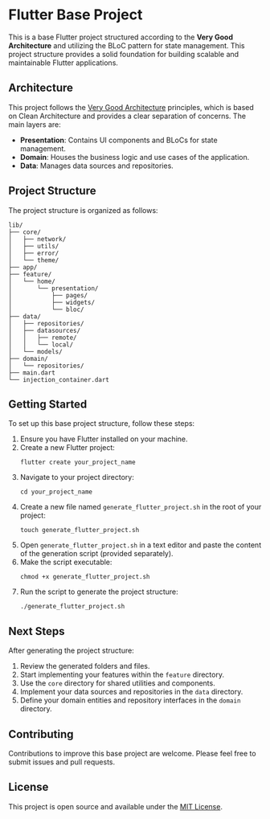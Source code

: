 # Flutter Base Project

This is a base Flutter project structured according to the **Very Good Architecture** and utilizing the BLoC pattern for state management. This project structure provides a solid foundation for building scalable and maintainable Flutter applications.

## Architecture

This project follows the [Very Good Architecture](https://verygood.ventures/blog/very-good-flutter-architecture?ref=dailydev) principles, which is based on Clean Architecture and provides a clear separation of concerns. The main layers are:

- **Presentation**: Contains UI components and BLoCs for state management.
- **Domain**: Houses the business logic and use cases of the application.
- **Data**: Manages data sources and repositories.

## Project Structure

The project structure is organized as follows:

```
lib/
├── core/
│   ├── network/
│   ├── utils/
│   ├── error/
│   └── theme/
├── app/
├── feature/
│   └── home/
│       └── presentation/
│           ├── pages/
│           ├── widgets/
│           └── bloc/
├── data/
│   ├── repositories/
│   ├── datasources/
│   │   ├── remote/
│   │   └── local/
│   └── models/
├── domain/
│   └── repositories/
├── main.dart
└── injection_container.dart
```

## Getting Started

To set up this base project structure, follow these steps:

1. Ensure you have Flutter installed on your machine.
2. Create a new Flutter project:
   ```
   flutter create your_project_name
   ```
3. Navigate to your project directory:
   ```
   cd your_project_name
   ```
4. Create a new file named `generate_flutter_project.sh` in the root of your project:
   ```
   touch generate_flutter_project.sh
   ```
5. Open `generate_flutter_project.sh` in a text editor and paste the content of the generation script (provided separately).
6. Make the script executable:
   ```
   chmod +x generate_flutter_project.sh
   ```
7. Run the script to generate the project structure:
   ```
   ./generate_flutter_project.sh
   ```

## Next Steps

After generating the project structure:

1. Review the generated folders and files.
2. Start implementing your features within the `feature` directory.
3. Use the `core` directory for shared utilities and components.
4. Implement your data sources and repositories in the `data` directory.
5. Define your domain entities and repository interfaces in the `domain` directory.

## Contributing

Contributions to improve this base project are welcome. Please feel free to submit issues and pull requests.

## License

This project is open source and available under the [MIT License](LICENSE).